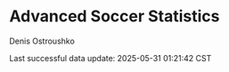 # Advanced Soccer Statistics
Denis Ostroushko

<!-- gfm -->

Last successful data update: 2025-05-31 01:21:42 CST
